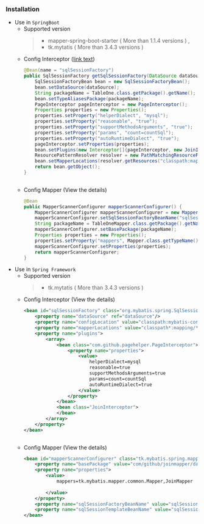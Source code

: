### Installation
   - Use in `SpringBoot`
        - Supported version
            >- mapper-spring-boot-starter ( More than 1.1.4 versions ) ,
            >- tk.mytatis ( More than 3.4.3 versions )
                <!-- mapper-spring-boot-starter 1.2.4之后还有问题 java.lang.NoSuchMethodError: org.springframework.boot.SpringApplication.<init>([Ljava/lang/Object;)V -->
        - Config Interceptor ([link text](https://www.google.com "View the details")) 
            ```java
            @Bean(name = "sqlSessionFactory")
            public SqlSessionFactory getSqlSessionFactory(DataSource dataSource) throws Exception {
                SqlSessionFactoryBean bean = new SqlSessionFactoryBean();
                bean.setDataSource(dataSource);
                String packageName = TableOne.class.getPackage().getName();
                bean.setTypeAliasesPackage(packageName);
                PageInterceptor pageInterceptor = new PageInterceptor();
                Properties properties = new Properties();
                properties.setProperty("helperDialect", "mysql");
                properties.setProperty("reasonable", "true");
                properties.setProperty("supportMethodsArguments", "true");
                properties.setProperty("params", "count=countSql");
                properties.setProperty("autoRuntimeDialect", "true");
                pageInterceptor.setProperties(properties);
                bean.setPlugins(new Interceptor[]{pageInterceptor, new JoinInterceptor()}); // 插件的执行顺序为倒叙,让JoinInterceptor先执行
                ResourcePatternResolver resolver = new PathMatchingResourcePatternResolver();
                bean.setMapperLocations(resolver.getResources("classpath:mapping/*.xml"));
                return bean.getObject();
            }
        
        - Config Mapper (View the details)
            ```java
            @Bean
            public MapperScannerConfigurer mapperScannerConfigurer() {
                MapperScannerConfigurer mapperScannerConfigurer = new MapperScannerConfigurer();
                mapperScannerConfigurer.setSqlSessionFactoryBeanName("sqlSessionFactory");
                String packageName = TableOneMapper.class.getPackage().getName();
                mapperScannerConfigurer.setBasePackage(packageName);
                Properties properties = new Properties();
                properties.setProperty("mappers", Mapper.class.getTypeName() + "," + JoinMapper.class.getTypeName()); // mappers
                mapperScannerConfigurer.setProperties(properties);
                return mapperScannerConfigurer;
            }


   - Use in `Spring Framework`
        - Supported version
            >- tk.mytatis ( More than 3.4.3 versions )
        - Config Interceptor (View the details)
            ```xml
            <bean id="sqlSessionFactory" class="org.mybatis.spring.SqlSessionFactoryBean">
                <property name="dataSource" ref="dataSource"/>
                <property name="configLocation" value="classpath:mybatis-config.xml"/>
                <property name="mapperLocations" value="classpath*:mapping/**/*Mapper.xml"/>
                <property name="plugins">
                    <array>
                        <bean class="com.github.pagehelper.PageInterceptor">
                            <property name="properties">
                                <value>
                                    helperDialect=mysql
                                    reasonable=true
                                    supportMethodsArguments=true
                                    params=count=countSql
                                    autoRuntimeDialect=true
                                </value>
                            </property>
                        </bean>
                        <bean class="JoinInterceptor">
                        </bean>
                    </array>
                </property>
            </bean>
        
        - Config Mapper (View the details)
            ```xml
            <bean id="mapperScannerConfigurer" class="tk.mybatis.spring.mapper.MapperScannerConfigurer">
                <property name="basePackage" value="com/github/joinmapper/dao"/>
                <property name="properties">
                    <value>
                        mappers=tk.mybatis.mapper.common.Mapper,JoinMapper
        
                    </value>
                </property>
                <property name="sqlSessionFactoryBeanName" value="sqlSessionFactory"/>
                <property name="sqlSessionTemplateBeanName" value="sqlSession"/>
            </bean>